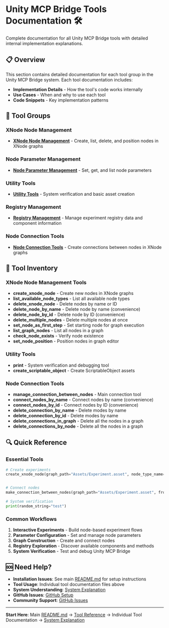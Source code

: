 # Unity MCP Bridge Tools Documentation 🛠️

Complete documentation for all Unity MCP Bridge tools with detailed internal implementation explanations.

## 📋 Overview

This section contains detailed documentation for each tool group in the Unity MCP Bridge system. Each tool documentation includes:
- **Implementation Details** - How the tool's code works internally
- **Use Cases** - When and why to use each tool
- **Code Snippets** - Key implementation patterns

## 🎯 Tool Groups

### XNode Node Management
- **[XNode Node Management](xnode-node-management.md)** - Create, list, delete, and position nodes in XNode graphs

### Node Parameter Management  
- **[Node Parameter Management](node-parameter-management.md)** - Set, get, and list node parameters

### Utility Tools
- **[Utility Tools](utility-tools.md)** - System verification and basic asset creation

### Registry Management
- **[Registry Management](registry-management.md)** - Manage experiment registry data and component information

### Node Connection Tools
- **[Node Connection Tools](node-connection-tools.md)** - Create connections between nodes in XNode graphs

## 🔧 Tool Inventory

### XNode Node Management Tools
- **create_xnode_node** - Create new nodes in XNode graphs
- **list_available_node_types** - List all available node types
- **delete_xnode_node** - Delete nodes by name or ID
- **delete_node_by_name** - Delete node by name (convenience)
- **delete_node_by_id** - Delete node by ID (convenience)  
- **delete_multiple_nodes** - Delete multiple nodes at once
- **set_node_as_first_step** - Set starting node for graph execution
- **list_graph_nodes** - List all nodes in a graph
- **check_node_exists** - Verify node existence
- **set_node_position** - Position nodes in graph editor


### Utility Tools
- **print** - System verification and debugging tool
- **create_scriptable_object** - Create ScriptableObject assets

### Node Connection Tools
- **manage_connection_between_nodes** - Main connection tool
- **connect_nodes_by_name** - Connect nodes by name (convenience)
- **connect_nodes_by_id** - Connect nodes by ID (convenience)
- **delete_connection_by_name** - Delete modes by name
- **delete_connection_by_id** - Delete modes by name
- **delete_connections_in_graph** - Delete all the nodes in a graph 
- **delete_connections_by_node** - Delete all the nodes in a graph 

## 🔍 Quick Reference

### Essential Tools
```python
# Create experiments
create_xnode_node(graph_path="Assets/Experiment.asset", node_type_name="ClickStep")


# Connect nodes
make_connection_between_nodes(graph_path="Assets/Experiment.asset", from_node="ClickStep_123", to_node="DelayStep_456")

# System verification
print(random_string="test")
```

### Common Workflows
1. **Interactive Experiments** - Build node-based experiment flows
2. **Parameter Configuration** - Set and manage node parameters
3. **Graph Construction** - Create and connect nodes
4. **Registry Exploration** - Discover available components and methods
5. **System Verification** - Test and debug Unity MCP Bridge

## 🆘 Need Help?

- **Installation Issues**: See main [README.md](../README.md) for setup instructions
- **Tool Usage**: Individual tool documentation files above
- **System Understanding**: [System Explanation](../system-explanation/README.md)
- **GitHub Issues**: [GitHub Setup](../GITHUB-SETUP.md)
- **Community Support**: [GitHub Issues](https://github.com/praxilabs/unity-mcp/issues)

---

**Start Here**: Main [README.md](../README.md) → [Tool Reference](README.md) → Individual Tool Documentation → [System Explanation](../system-explanation/README.md)
